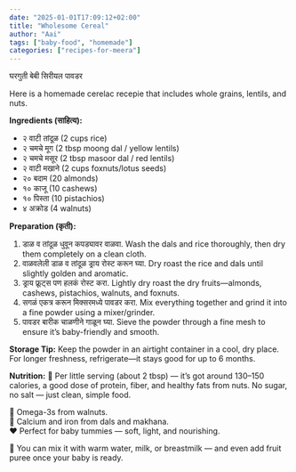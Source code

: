 ```yaml
---
date: "2025-01-01T17:09:12+02:00"
title: "Wholesome Cereal"
author: "Aai"
tags: ["baby-food", "homemade"]
categories: ["recipes-for-meera"]
---
```


घरगुती बेबी सिरीयल पावडर

Here is a homemade cerelac recepie that includes whole grains, lentils, and nuts.

**Ingredients (साहित्य):**
- २ वाटी तांदूळ (2 cups rice)
- २ चमचे मूग (2 tbsp moong dal / yellow lentils)
- २ चमचे मसूर (2 tbsp masoor dal / red lentils)
- २ वाटी मखाने (2 cups foxnuts/lotus seeds)
- २० बदाम (20 almonds)
- १० काजू (10 cashews)
- १० पिस्ता (10 pistachios)
- ४ अक्रोड (4 walnuts)

**Preparation (कृती):**  
1.	डाळ व तांदूळ धुवून कपड्यावर वाळवा.
Wash the dals and rice thoroughly, then dry them completely on a clean cloth.  
2.	वाळवलेली डाळ व तांदूळ ड्राय रोस्ट करून घ्या.
Dry roast the rice and dals until slightly golden and aromatic.  
3.	ड्राय फ्रूट्स पण हलकं रोस्ट करा.
Lightly dry roast the dry fruits—almonds, cashews, pistachios, walnuts, and foxnuts.  
4.	सगळं एकत्र करून मिक्सरमध्ये पावडर करा.
Mix everything together and grind it into a fine powder using a mixer/grinder.  
5.	पावडर बारीक चाळणीने गाळून घ्या.
Sieve the powder through a fine mesh to ensure it’s baby-friendly and smooth.

**Storage Tip:**
Keep the powder in an airtight container in a cool, dry place. For longer freshness, refrigerate—it stays good for up to 6 months.

**Nutrition:**
🍼 Per little serving (about 2 tbsp) — it’s got around 130–150 calories, a good dose of protein, fiber, and healthy fats from nuts. No sugar, no salt — just clean, simple food.

🧠 Omega-3s from walnuts.  
🦴 Calcium and iron from dals and makhana.  
❤️ Perfect for baby tummies — soft, light, and nourishing.  

🌱 You can mix it with warm water, milk, or breastmilk — and even add fruit puree once your baby is ready.